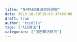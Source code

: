 ```yaml
---
title: "多种AES算法原理理解"
date: 2023-10-30T19:03:37+08:00
draft: true
author: "tcc0lin"
tags: ["AES算法"]
categories: ["加密算法研究"]
---
```


